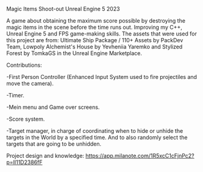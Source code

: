 
Magic Items Shoot-out
Unreal Engine 5
2023

A game about obtaining the maximum score possible by destroying the magic items in the scene before the time runs out. Improving my C++, Unreal Engine 5 and FPS game-making skills. The assets that were used for this project are from: Ultimate Ship Package / 110+ Assets by PackDev Team, Lowpoly Alchemist's House by Yevheniia Yaremko and Stylized Forest by TomkaGS in the Unreal Engine Marketplace.

Contributions: 

-First Person Controller (Enhanced Input System used to fire projectiles and move the camera).

-Timer.

-Mein menu and Game over screens.

-Score system.

-Target manager, in charge of coordinating when to hide or unhide the targets in the World by a specified time. And to also randomly select the targets that are going to be unhidden.

Project design and knowledge: https://app.milanote.com/1R5xcC1cFjnPc2?p=Il11D2386fF
